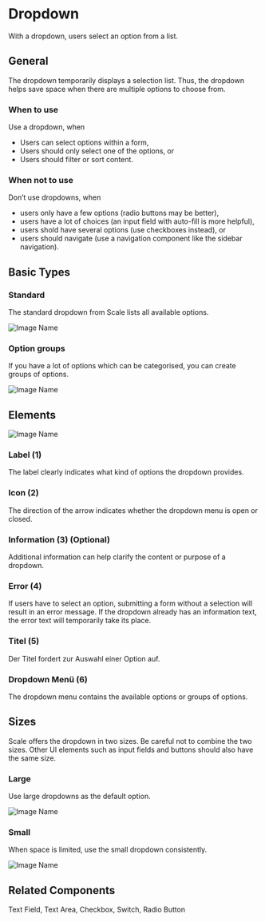 # Dropdown

With a dropdown, users select an option from a list.

## General

The dropdown temporarily displays a selection list. Thus, the dropdown helps save space when there are multiple options to choose from.

### When to use

Use a dropdown, when

* Users can select options within a form,
* Users should only select one of the options, or
* Users should filter or sort content.

### When not to use

Don’t use dropdowns, when

* users only have a few options (radio buttons may be better),
* users have a lot of choices (an input field with auto-fill is more helpful),
* users shold have several options (use checkboxes instead), or
* users should navigate (use a navigation component like the sidebar navigation).

## Basic Types

### Standard

The standard dropdown from Scale lists all available options.

![Image Name](assets/3_components/select-box/Dropdown.png)

### Option groups

If you have a lot of options which can be categorised, you can create groups of options.

![Image Name](assets/3_components/select-box/Dropdown-optionsgruppe.png)

## Elements

![Image Name](assets/3_components/select-box/Elemente.png)

### Label (1)

The label clearly indicates what kind of options the dropdown provides.

### Icon (2)

The direction of the arrow indicates whether the dropdown menu is open or closed.

### Information (3) (Optional)

Additional information can help clarify the content or purpose of a dropdown.

### Error (4)

If users have to select an option, submitting a form without a selection will result in an error message. If the dropdown already has an information text, the error text will temporarily take its place.

### Titel (5)

Der Titel fordert zur Auswahl einer Option auf.

### Dropdown Menü (6)

The dropdown menu contains the available options or groups of options.

## Sizes

Scale offers the dropdown in two sizes. Be careful not to combine the two sizes. Other UI elements such as input fields and buttons should also have the same size.

### Large

Use large dropdowns as the default option.

![Image Name](assets/3_components/select-box/dropdown-gross.png)

### Small

When space is limited, use the small dropdown consistently.

![Image Name](assets/3_components/select-box/dropdown-klein.png)

## Related Components

Text Field, Text Area, Checkbox, Switch, Radio Button
